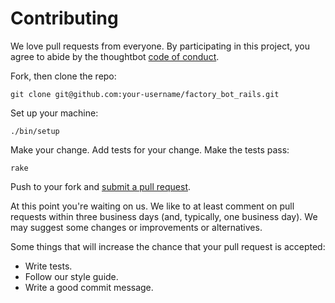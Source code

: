 # Contributing

We love pull requests from everyone. By participating in this project, you
agree to abide by the thoughtbot [code of conduct].

[code of conduct]: https://thoughtbot.com/open-source-code-of-conduct

Fork, then clone the repo:

    git clone git@github.com:your-username/factory_bot_rails.git

Set up your machine:

    ./bin/setup

Make your change. Add tests for your change. Make the tests pass:

    rake

Push to your fork and [submit a pull request][pr].

[pr]: https://github.com/Team-Rosalind/team-rosalind-project/pulls

At this point you're waiting on us. We like to at least comment on pull requests
within three business days (and, typically, one business day). We may suggest
some changes or improvements or alternatives.

Some things that will increase the chance that your pull request is accepted:

* Write tests.
* Follow our style guide.
* Write a good commit message.
